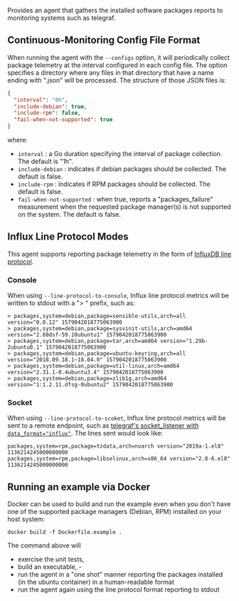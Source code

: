 Provides an agent that gathers the installed software packages reports to monitoring systems such as telegraf.

## Continuous-Monitoring Config File Format

When running the agent with the `--configs` option, it will periodically collect package telemetry at the interval configured in each config file. The option specifies a directory where any files in that directory that have a name ending with ".json" will be processed. The structure of those JSON files is:

```json
{
  "interval": "6h",
  "include-debian": true,
  "include-rpm": false,
  "fail-when-not-supported": true
}
```

where:
- `interval` : a Go duration specifying the interval of package collection. The default is "1h".
- `include-debian` : indicates if debian packages should be collected. The default is false.
- `include-rpm` : indicates if RPM packages should be collected. The default is false.
- `fail-when-not-supported` : when true, reports a "packages_failure" measurement when the requested package manager(s) is not supported on the system. The default is false.

## Influx Line Protocol Modes

This agent supports reporting package telemetry in the form of [InfluxDB line protocol](https://docs.influxdata.com/influxdb/v1.7/write_protocols/line_protocol_tutorial/).

### Console

When using `--line-protocol-to-console`, Influx line protocol metrics will be written to stdout with a "> " prefix, such as:

```
> packages,system=debian,package=sensible-utils,arch=all version="0.0.12" 1579042018775063900
> packages,system=debian,package=sysvinit-utils,arch=amd64 version="2.88dsf-59.10ubuntu1" 1579042018775063900
> packages,system=debian,package=tar,arch=amd64 version="1.29b-2ubuntu0.1" 1579042018775063900
> packages,system=debian,package=ubuntu-keyring,arch=all version="2018.09.18.1~18.04.0" 1579042018775063900
> packages,system=debian,package=util-linux,arch=amd64 version="2.31.1-0.4ubuntu3.4" 1579042018775063900
> packages,system=debian,package=zlib1g,arch=amd64 version="1:1.2.11.dfsg-0ubuntu2" 1579042018775063900
```

### Socket

When using `--line-protocol-to-scoket`, Influx line protocol metrics will be sent to a remote endpoint, such as [telegraf's socket_listener with `data_format="influx"`](https://github.com/influxdata/telegraf/tree/master/plugins/inputs/socket_listener). The lines sent would look like:

```
packages,system=rpm,package=tzdata,arch=noarch version="2019a-1.el8" 1136214245000000000
packages,system=rpm,package=libselinux,arch=x86_64 version="2.8-6.el8" 1136214245000000000
``` 

## Running an example via Docker

Docker can be used to build and run the example even when you don't have one of the supported package managers (Debian, RPM) installed on your host system:

```
docker build -f Dockerfile.example .
```

The command above will 
- exercise the unit tests, 
- build an executable, -
- run the agent in a "one shot" manner reporting the packages installed (in the ubuntu container) in a human-readable format
- run the agent again using the line protocol format reporting to stdout